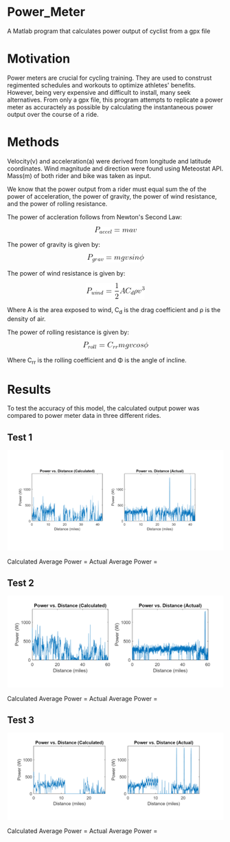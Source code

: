 # Power_Meter
A Matlab program that calculates power output of cyclist from a gpx file

# Motivation
Power meters are crucial for cycling training. They are used to construst regimented schedules and workouts to optimize athletes' benefits. However, being very expensive and difficult to install, many seek alternatives. From only a gpx file, this program attempts to replicate a power meter as accuractely as possible by calculating the instantaneous power output over the course of a ride. 

# Methods
Velocity(v) and acceleration(a) were derived from longitude and latitude coordinates. Wind magnitude and direction were found using Meteostat API. Mass(m) of both rider and bike was taken as input.

We know that the power output from a rider must equal sum the of the power of acceleration, the power of gravity, the power of wind resistance, and the power of rolling resistance. 

The power of accleration follows from Newton's Second Law:
<p align="center"> 
<img src="img/accel.gif">
</p>

The power of gravity is given by:
<p align="center"> 
<img src="img/grav.gif">
</p>

The power of wind resistance is given by:
<p align="center"> 
<img src="img/wind.gif">
</p>

Where A is the area exposed to wind, C<sub>d</sub> is the drag coefficient and ρ is the density of air. <br/>


The power of rolling resistance is given by:
<p align="center"> 
<img src="img/roll.gif">
</p>
Where C<sub>rr</sub> is the rolling coefficient and Φ is the angle of incline.<br/>


# Results
To test the accuracy of this model, the calculated output power was compared to power meter data in three different rides.
## Test 1
<p align="center"> 
<img src="img/Test1.PNG">
</p>

Calculated Average Power = 
Actual Average Power = 

## Test 2
<p align="center"> 
<img src="img/Test2.PNG">
</p>

Calculated Average Power = 
Actual Average Power = 

## Test 3
<p align="center"> 
<img src="img/Test3.PNG">
</p>

Calculated Average Power = 
Actual Average Power = 
